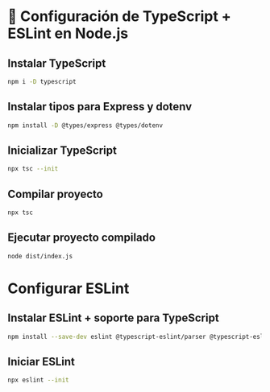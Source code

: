 # 🚀 Configuración de TypeScript + ESLint en Node.js

## Instalar TypeScript

```bash
npm i -D typescript
```

## Instalar tipos para Express y dotenv

```bash
npm install -D @types/express @types/dotenv
```

## Inicializar TypeScript

```bash
npx tsc --init
```

## Compilar proyecto

```bash
npx tsc
```

## Ejecutar proyecto compilado

```bash
node dist/index.js
```

# Configurar ESLint

## Instalar ESLint + soporte para TypeScript

```bash
npm install --save-dev eslint @typescript-eslint/parser @typescript-eslint/eslint-plugin
```

## Iniciar ESLint

```bash
npx eslint --init
```
